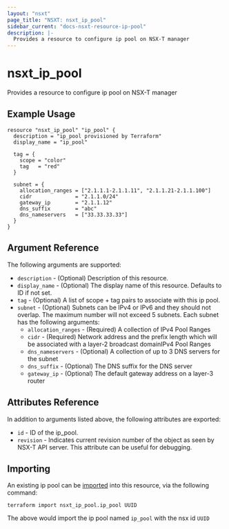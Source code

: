 ```yaml
---
layout: "nsxt"
page_title: "NSXT: nsxt_ip_pool"
sidebar_current: "docs-nsxt-resource-ip-pool"
description: |-
  Provides a resource to configure ip pool on NSX-T manager
---
```


# nsxt_ip_pool

Provides a resource to configure ip pool on NSX-T manager

## Example Usage

```hcl
resource "nsxt_ip_pool" "ip_pool" {
  description = "ip_pool provisioned by Terraform"
  display_name = "ip_pool"

  tag = {
    scope = "color"
    tag   = "red"
  }

  subnet = {
    allocation_ranges = ["2.1.1.1-2.1.1.11", "2.1.1.21-2.1.1.100"]
    cidr              = "2.1.1.0/24"
    gateway_ip        = "2.1.1.12"
    dns_suffix        = "abc"
    dns_nameservers   = ["33.33.33.33"]
  }
}
```

## Argument Reference

The following arguments are supported:

* `description` - (Optional) Description of this resource.
* `display_name` - (Optional) The display name of this resource. Defaults to ID if not set.
* `tag` - (Optional) A list of scope + tag pairs to associate with this ip pool.
* `subnet` - (Optional) Subnets can be IPv4 or IPv6 and they should not overlap. The maximum number will not exceed 5 subnets. Each subnet has the following arguments:
  * `allocation_ranges` - (Required) A collection of IPv4 Pool Ranges
  * `cidr` - (Required) Network address and the prefix length which will be associated with a layer-2 broadcast domainIPv4 Pool Ranges
  * `dns_nameservers` - (Optional) A collection of up to 3 DNS servers for the subnet
  * `dns_suffix` - (Optional) The DNS suffix for the DNS server
  * `gateway_ip` - (Optional) The default gateway address on a layer-3 router

## Attributes Reference

In addition to arguments listed above, the following attributes are exported:

* `id` - ID of the ip_pool.
* `revision` - Indicates current revision number of the object as seen by NSX-T API server. This attribute can be useful for debugging.


## Importing

An existing ip pool can be [imported][docs-import] into this resource, via the following command:

[docs-import]: /docs/import/index.html

```
terraform import nsxt_ip_pool.ip_pool UUID
```

The above would import the ip pool named `ip_pool` with the nsx id `UUID`
